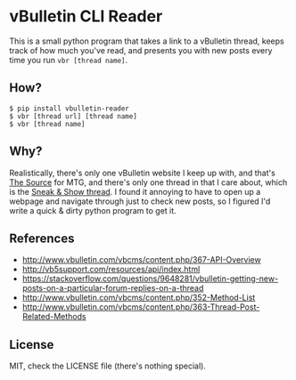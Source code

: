 vBulletin CLI Reader
=========================

This is a small python program that takes a link to a vBulletin thread, keeps track of how much you've read, and presents you with new posts every time you run `vbr [thread name]`.

How?
---------------------------
	$ pip install vbulletin-reader
	$ vbr [thread url] [thread name]
	$ vbr [thread name]
	
Why?
--------------------------
Realistically, there's only one vBulletin website I keep up with, and that's [The Source](http://www.mtgthesource.com/) for MTG, and there's only one thread in that I care about, which is the [Sneak & Show thread](http://www.mtgthesource.com/forums/showthread.php?27217-Deck-Sneak-and-Show/). I found it annoying to have to open up a webpage and navigate through just to check new posts, so I figured I'd write a quick & dirty python program to get it. 

References
-------------
- http://www.vbulletin.com/vbcms/content.php/367-API-Overview
- http://vb5support.com/resources/api/index.html
- https://stackoverflow.com/questions/9648281/vbulletin-getting-new-posts-on-a-particular-forum-replies-on-a-thread
- http://www.vbulletin.com/vbcms/content.php/352-Method-List
- http://www.vbulletin.com/vbcms/content.php/363-Thread-Post-Related-Methods

License
-------------------
MIT, check the LICENSE file (there's nothing special). 
